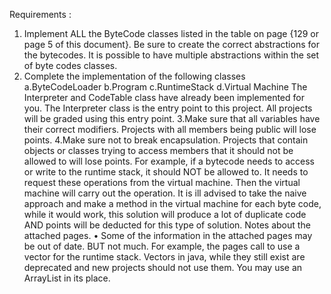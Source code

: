 
Requirements :

1. Implement ALL the ByteCode classes listed in the table on page {129 or page 5 of this document}. Be sure to create the correct abstractions for the bytecodes. It is possible to have multiple abstractions within the set of byte codes classes.
2. Complete the implementation of the following classes a.ByteCodeLoader
b.Program
c.RuntimeStack
        d.Virtual Machine
      The Interpreter and CodeTable class have already been
      implemented for you. The Interpreter class is the entry
      point to this project. All projects will be graded using
      this entry point.
3.Make sure that all variables have their correct modifiers.
     Projects with all members being public will lose points.
4.Make sure not to break encapsulation. Projects that contain objects or classes trying to access members that it should not be allowed to will lose points. For example, if a bytecode needs to access or write to the runtime stack, it should NOT be allowed to. It needs to request these operations from the virtual machine. Then the virtual machine will carry out the operation.
     It is ill advised to take the naive approach and make a
     method in the virtual machine for each byte code, while it
     would work, this solution will produce a lot of duplicate
     code AND points will be deducted for this type of solution.
Notes about the attached pages.
• Some of the information in the attached pages may be out of date. BUT not much. For example, the pages call to use a vector for the runtime stack. Vectors in java, while they still exist are deprecated and new projects should not use them. You may use an ArrayList in its place.
